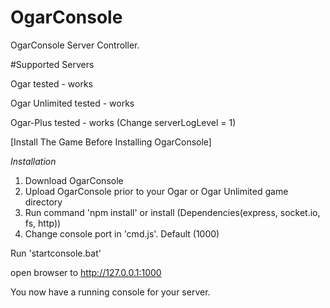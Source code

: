 # OgarConsole

OgarConsole Server Controller.

#Supported Servers

Ogar tested - works

Ogar Unlimited tested - works

Ogar-Plus tested - works (Change serverLogLevel = 1)


[Install The Game Before Installing OgarConsole]

*Installation*

1. Download OgarConsole
2. Upload OgarConsole prior to your Ogar or Ogar Unlimited game directory
3. Run command 'npm install' or install (Dependencies(express, socket.io, fs, http))
4. Change console port in 'cmd.js'. Default (1000)

Run 'startconsole.bat'

open browser to http://127.0.0.1:1000

You now have a running console for your server.
